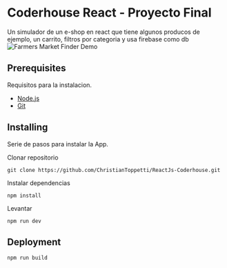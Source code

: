 # Coderhouse React - Proyecto Final

Un simulador de un e-shop en react que tiene algunos producos de ejemplo, un carrito, filtros por categoria y usa firebase como db
![Farmers Market Finder Demo](https://media.giphy.com/media/v1.Y2lkPTc5MGI3NjExMjBjMGt4cXp4c21jdnp1cXN2b3VpcTF3ZXFoOXA3bDdnbXY5M2YxNiZlcD12MV9pbnRlcm5hbF9naWZfYnlfaWQmY3Q9Zw/dkGIQ7YlOH4tJzBpYt/giphy.gif)


## Prerequisites

Requisitos para la instalacion.
- [Node.js](https://nodejs.org/es/download)
- [Git](https://git-scm.com/downloads)

## Installing

Serie de pasos para instalar la App.

Clonar repositorio

    git clone https://github.com/ChristianToppetti/ReactJs-Coderhouse.git

Instalar dependencias

    npm install

Levantar
    
    npm run dev


## Deployment

    npm run build
